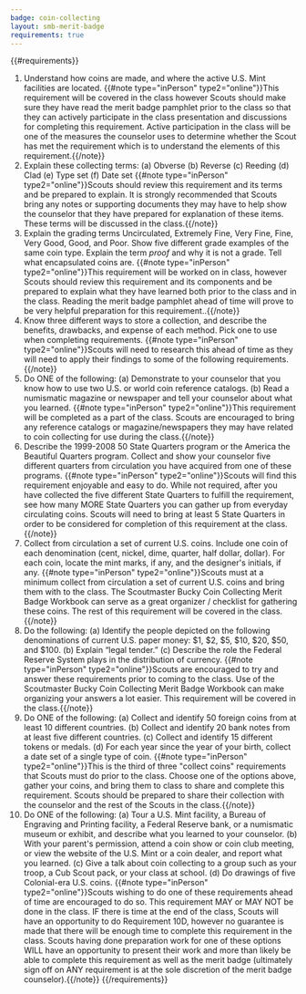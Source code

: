 ```yaml
---
badge: coin-collecting
layout: smb-merit-badge
requirements: true
---
```


{{#requirements}}
1. Understand how coins are made, and where the active U.S. Mint facilities are located.
    {{#note type="inPerson" type2="online"}}This requirement will be covered in the class however Scouts should make sure they have read the merit badge pamphlet prior to the class so that they can actively participate in the class presentation and discussions for completing this requirement. Active participation in the class will be one of the measures the counselor uses to determine whether the Scout has met the requirement which is to understand the elements of this requirement.{{/note}}
2. Explain these collecting terms:
    (a) Obverse
    (b) Reverse
    (c) Reeding
    (d) Clad
    (e) Type set
    (f) Date set
    {{#note type="inPerson" type2="online"}}Scouts should review this requirement and its terms and be prepared to explain. It is strongly recommended that Scouts bring any notes or supporting documents they may have to help show the counselor that they have prepared for explanation of these items. These terms will be discussed in the class.{{/note}}
3. Explain the grading terms Uncirculated, Extremely Fine, Very Fine, Fine, Very Good, Good, and Poor. Show five different grade examples of the same coin type. Explain the term *proof* and why it is not a grade. Tell what encapsulated coins are.
    {{#note type="inPerson" type2="online"}}This requirement will be worked on in class, however Scouts should review this requirement and its components and be prepared to explain what they have learned both prior to the class and in the class. Reading the merit badge pamphlet ahead of time will prove to be very helpful preparation for this requirement..{{/note}}
4. Know three different ways to store a collection, and describe the benefits, drawbacks, and expense of each method. Pick one to use when completing requirements.
    {{#note type="inPerson" type2="online"}}Scouts will need to research this ahead of time as they will need to apply their findings to some of the following requirements.{{/note}}
5. Do ONE of the following:
    (a) Demonstrate to your counselor that you know how to use two U.S. or world coin reference catalogs.
    (b) Read a numismatic magazine or newspaper and tell your counselor about what you learned.
    {{#note type="inPerson" type2="online"}}This requirement will be completed as a part of the class. Scouts are encouraged to bring any reference catalogs or magazine/newspapers they may have related to coin collecting for use during the class.{{/note}}
6. Describe the 1999-2008 50 State Quarters program or the America the Beautiful Quarters program. Collect and show your counselor five different quarters from circulation you have acquired from one of these programs.
    {{#note type="inPerson" type2="online"}}Scouts will find this requirement enjoyable and easy to do. While not required, after you have collected the five different State Quarters to fulfill the requirement, see how many MORE State Quarters you can gather up from everyday circulating coins. Scouts will need to bring at least 5 State Quarters in order to be considered for completion of this requirement at the class.{{/note}}
7. Collect from circulation a set of current U.S. coins. Include one coin of each denomination (cent, nickel, dime, quarter, half dollar, dollar). For each coin, locate the mint marks, if any, and the designer's initials, if any.
    {{#note type="inPerson" type2="online"}}Scouts must at a minimum collect from circulation a set of current U.S. coins and bring them with to the class. The Scoutmaster Bucky Coin Collecting Merit Badge Workbook can serve as a great organizer / checklist for gathering these coins. The rest of this requirement will be covered in the class.{{/note}}
8. Do the following:
    (a) Identify the people depicted on the following denominations of current U.S. paper money: $1, $2, $5, $10, $20, $50, and $100.
    (b) Explain “legal tender.”
    (c) Describe the role the Federal Reserve System plays in the distribution of currency.
    {{#note type="inPerson" type2="online"}}Scouts are encouraged to try and answer these requirements prior to coming to the class. Use of the Scoutmaster Bucky Coin Collecting Merit Badge Workbook can make organizing your answers a lot easier. This requirement will be covered in the class.{{/note}}
9. Do ONE of the following:
    (a) Collect and identify 50 foreign coins from at least 10 different countries.
    (b) Collect and identify 20 bank notes from at least five different countries.
    (c) Collect and identify 15 different tokens or medals.
    (d) For each year since the year of your birth, collect a date set of a single type of coin.
    {{#note type="inPerson" type2="online"}}This is the third of three "collect coins" requirements that Scouts must do prior to the class. Choose one of the options above, gather your coins, and bring them to class to share and complete this requirement. Scouts should be prepared to share their collection with the counselor and the rest of the Scouts in the class.{{/note}}
10. Do ONE of the following:
    (a) Tour a U.S. Mint facility, a Bureau of Engraving and Printing facility, a Federal Reserve bank, or a numismatic museum or exhibit, and describe what you learned to your counselor.
    (b) With your parent's permission, attend a coin show or coin club meeting, or view the website of the U.S. Mint or a coin dealer, and report what you learned.
    (c) Give a talk about coin collecting to a group such as your troop, a Cub Scout pack, or your class at school.
    (d) Do drawings of five Colonial-era U.S. coins.
    {{#note type="inPerson" type2="online"}}Scouts wishing to do one of these requirements ahead of time are encouraged to do so. This requirement MAY or MAY NOT be done in the class. IF there is time at the end of the class, Scouts will have an opportunity to do Requirement 10D, however no guarantee is made that there will be enough time to complete this requirement in the class. Scouts having done preparation work for one of these options WILL have an opportunity to present their work and more than likely be able to complete this requirement as well as the merit badge (ultimately sign off on ANY requirement is at the sole discretion of the merit badge counselor).{{/note}}
{{/requirements}}
